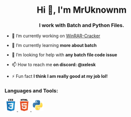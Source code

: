 <h1 align="center">Hi 👋, I'm MrUknownm</h1>
<h3 align="center">I work with Batch and Python Files.</h3>

- 🔭 I’m currently working on [WinRAR-Cracker](https://github.com/MrUknownm/WinRAR-Cracker)

- 🌱 I’m currently learning **more about batch**

- 🤝 I’m looking for help with **any batch file code issue**

- 📫 How to reach me **on discord: @xelesk**

- ⚡ Fun fact **I think I am really good at my job lol!**

<h3 align="left">Languages and Tools:</h3>
<p align="left"> <a href="https://www.w3schools.com/css/" target="_blank" rel="noreferrer"> <img src="https://raw.githubusercontent.com/devicons/devicon/master/icons/css3/css3-original-wordmark.svg" alt="css3" width="40" height="40"/> </a> <a href="https://www.w3.org/html/" target="_blank" rel="noreferrer"> <img src="https://raw.githubusercontent.com/devicons/devicon/master/icons/html5/html5-original-wordmark.svg" alt="html5" width="40" height="40"/> </a> <a href="https://www.python.org" target="_blank" rel="noreferrer"> <img src="https://raw.githubusercontent.com/devicons/devicon/master/icons/python/python-original.svg" alt="python" width="40" height="40"/> </a> </p>
